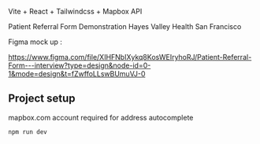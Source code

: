 Vite + React + Tailwindcss + Mapbox API

Patient Referral Form Demonstration
Hayes Valley Health San Francisco

Figma mock up :

https://www.figma.com/file/XIHFNbIXykq8KosWEIryhoRJ/Patient-Referral-Form---interview?type=design&node-id=0-1&mode=design&t=fZwffoLLswBUmuVJ-0

## Project setup

mapbox.com account required for address autocomplete

```
npm run dev

```
